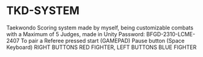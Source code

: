 # TKD-SYSTEM
Taekwondo Scoring system made by myself, being customizable combats with a Maximum of 5 Judges, made in Unity
Password: BFGD-2310-LCME-2407
To pair a Referee pressed start (GAMEPAD)
Pause button (Space Keyboard)
RIGHT BUTTONS RED FIGHTER, LEFT BUTTONS BLUE FIGHTER
